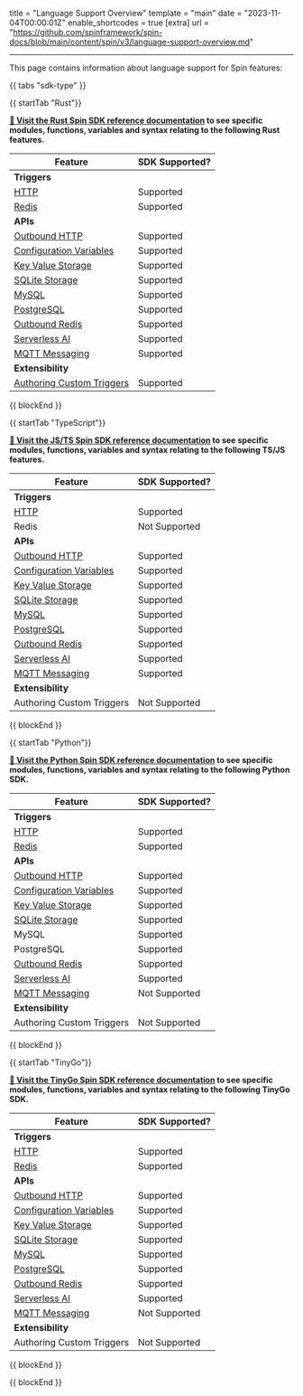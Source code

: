 title = "Language Support Overview"
template = "main"
date = "2023-11-04T00:00:01Z"
enable_shortcodes = true
[extra]
url = "https://github.com/spinframework/spin-docs/blob/main/content/spin/v3/language-support-overview.md"

---

This page contains information about language support for Spin features:

{{ tabs "sdk-type" }}

{{ startTab "Rust"}}

**[📄 Visit the Rust Spin SDK reference documentation](https://docs.rs/spin-sdk/latest/spin_sdk/) to see specific modules, functions, variables and syntax relating to the following Rust features.**

| Feature | SDK Supported? |
|-----|-----|
| **Triggers** |
| [HTTP](./http-trigger) | Supported |
| [Redis](./redis-trigger) | Supported |
| **APIs** |
| [Outbound HTTP](./rust-components.md#sending-outbound-http-requests) | Supported |
| [Configuration Variables](./variables) | Supported |
| [Key Value Storage](./kv-store-api-guide) | Supported |
| [SQLite Storage](./sqlite-api-guide) | Supported |
| [MySQL](./rdbms-storage#using-mysql-and-postgresql-from-applications) | Supported |
| [PostgreSQL](./rdbms-storage#using-mysql-and-postgresql-from-applications) | Supported |
| [Outbound Redis](./rust-components.md#storing-data-in-redis-from-rust-components) | Supported |
| [Serverless AI](./serverless-ai-api-guide) | Supported |
| [MQTT Messaging](./mqtt-outbound) | Supported |
| **Extensibility** |
| [Authoring Custom Triggers](./extending-and-embedding) | Supported |

{{ blockEnd }}

{{ startTab "TypeScript"}}

**[📄 Visit the JS/TS Spin SDK reference documentation](https://fermyon.github.io/spin-js-sdk/) to see specific modules, functions, variables and syntax relating to the following TS/JS features.**

| Feature | SDK Supported? |
|-----|-----|
| **Triggers** |
| [HTTP](./javascript-components#http-components) | Supported |
| Redis | Not Supported |
| **APIs** |
| [Outbound HTTP](./javascript-components#sending-outbound-http-requests) | Supported |
| [Configuration Variables](./dynamic-configuration#custom-config-variables) | Supported |
| [Key Value Storage](./kv-store-api-guide) | Supported |
| [SQLite Storage](./sqlite-api-guide) | Supported |
| [MySQL](./rdbms-storage#using-mysql-and-postgresql-from-applications) | Supported |
| [PostgreSQL](./rdbms-storage#using-mysql-and-postgresql-from-applications) | Supported |
| [Outbound Redis](./javascript-components#storing-data-in-redis-from-jsts-components) | Supported |
| [Serverless AI](./serverless-ai-api-guide) | Supported |
| [MQTT Messaging](./mqtt-outbound) | Supported |
| **Extensibility** |
| Authoring Custom Triggers | Not Supported |

{{ blockEnd }}

{{ startTab "Python"}}

**[📄 Visit the Python Spin SDK reference documentation](https://fermyon.github.io/spin-python-sdk/v1) to see specific modules, functions, variables and syntax relating to the following Python SDK.**

| Feature | SDK Supported? |
|-----|-----|
| **Triggers** |
| [HTTP](./python-components#a-simple-http-components-example) | Supported |
| [Redis](./redis-trigger) | Supported |
| **APIs** |
| [Outbound HTTP](./python-components#an-outbound-http-example) | Supported |
| [Configuration Variables](./dynamic-configuration#custom-config-variables) | Supported |
| [Key Value Storage](./kv-store-api-guide) | Supported |
| [SQLite Storage](./sqlite-api-guide) | Supported |
| MySQL | Supported |
| PostgreSQL |  Supported |
| [Outbound Redis](./python-components#an-outbound-redis-example) | Supported |
| [Serverless AI](./serverless-ai-api-guide) | Supported |
| [MQTT Messaging](./mqtt-outbound) | Not Supported |
| **Extensibility** |
| Authoring Custom Triggers | Not Supported |

{{ blockEnd }}

{{ startTab "TinyGo"}}

**[📄 Visit the TinyGo Spin SDK reference documentation](https://pkg.go.dev/github.com/fermyon/spin/sdk/go/v2) to see specific modules, functions, variables and syntax relating to the following TinyGo SDK.**

| Feature | SDK Supported? |
|-----|-----|
| **Triggers** |
| [HTTP](./go-components#http-components) | Supported |
| [Redis](./go-components#redis-components) | Supported |
| **APIs** |
| [Outbound HTTP](./go-components#sending-outbound-http-requests) | Supported |
| [Configuration Variables](./dynamic-configuration#custom-config-variables) | Supported |
| [Key Value Storage](./kv-store-api-guide) | Supported |
| [SQLite Storage](./sqlite-api-guide) | Supported |
| [MySQL](./rdbms-storage#using-mysql-and-postgresql-from-applications) | Supported |
| [PostgreSQL](./rdbms-storage#using-mysql-and-postgresql-from-applications) | Supported |
| [Outbound Redis](./go-components#storing-data-in-redis-from-go-components) | Supported |
| [Serverless AI](./serverless-ai-api-guide) | Supported |
| [MQTT Messaging](./mqtt-outbound) | Not Supported |
| **Extensibility** |
| Authoring Custom Triggers | Not Supported |

{{ blockEnd }}

{{ blockEnd }}
